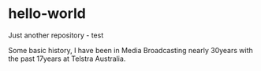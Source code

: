 # hello-world
Just another repository - test

Some basic history, I have been in Media Broadcasting nearly 30years with the past 17years at Telstra Australia.
